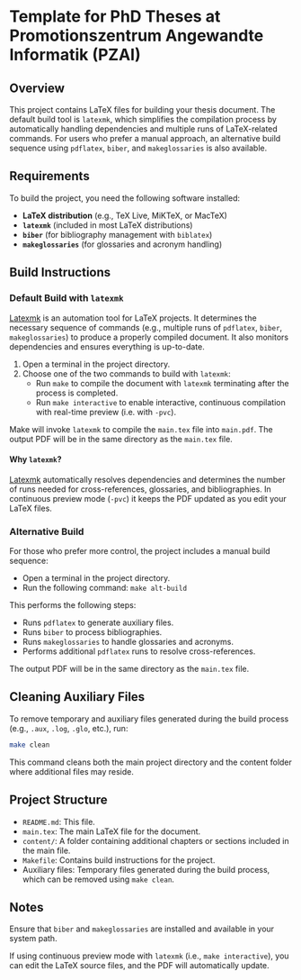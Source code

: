 # Template for PhD Theses at Promotionszentrum Angewandte Informatik (PZAI)

## Overview

This project contains LaTeX files for building your thesis document. 
The default build tool is `latexmk`, which simplifies the compilation process by automatically handling dependencies and multiple runs of LaTeX-related commands. 
For users who prefer a manual approach, an alternative build sequence using `pdflatex`, `biber`, and `makeglossaries` is also available.

## Requirements

To build the project, you need the following software installed:
- **LaTeX distribution** (e.g., TeX Live, MiKTeX, or MacTeX)
- **`latexmk`** (included in most LaTeX distributions)
- **`biber`** (for bibliography management with `biblatex`)
- **`makeglossaries`** (for glossaries and acronym handling)

## Build Instructions

### Default Build with `latexmk`
[Latexmk](https://ctan.org/pkg/latexmk) is an automation tool for LaTeX projects. It determines the necessary sequence of commands (e.g., multiple runs of `pdflatex`, `biber`, `makeglossaries`) to produce a properly compiled document. It also monitors dependencies and ensures everything is up-to-date.

1. Open a terminal in the project directory.
2. Choose one of the two commands to build with `latexmk`:
   - Run `make` to compile the document with `latexmk` terminating after the process is completed.
   - Run `make interactive` to enable interactive, continuous compilation with real-time preview (i.e. with `-pvc`).

Make will invoke `latexmk` to compile the `main.tex` file into `main.pdf`.
The output PDF will be in the same directory as the `main.tex` file.

#### Why `latexmk`?

[Latexmk](https://ctan.org/pkg/latexmk) automatically resolves dependencies and determines the number of runs needed for cross-references, glossaries, and bibliographies. 
In continuous preview mode (`-pvc`) it keeps the PDF updated as you edit your LaTeX files.

### Alternative Build

For those who prefer more control, the project includes a manual build sequence:

- Open a terminal in the project directory.
- Run the following command: `make alt-build`

This performs the following steps:

- Runs `pdflatex` to generate auxiliary files.
- Runs `biber` to process bibliographies.
- Runs `makeglossaries` to handle glossaries and acronyms.
- Performs additional `pdflatex` runs to resolve cross-references.

The output PDF will be in the same directory as the `main.tex` file.

## Cleaning Auxiliary Files

To remove temporary and auxiliary files generated during the build process (e.g., `.aux`, `.log`, `.glo`, etc.), run:

```bash
make clean
```

This command cleans both the main project directory and the content folder where additional files may reside.

## Project Structure

- `README.md`: This file.
- `main.tex`: The main LaTeX file for the document.
- `content/`: A folder containing additional chapters or sections included in the main file.
- `Makefile`: Contains build instructions for the project.
- Auxiliary files: Temporary files generated during the build process, which can be removed using `make clean`.

## Notes

Ensure that `biber` and `makeglossaries` are installed and available in your system path.

If using continuous preview mode with `latexmk` (i.e., `make interactive`), you can edit the LaTeX source files, and the PDF will automatically update.



